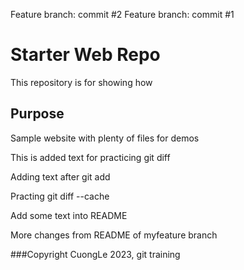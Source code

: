 Feature branch: commit #2
Feature branch: commit #1
# Starter Web Repo

This repository is for showing how
## Purpose

Sample website with plenty of files for demos

This is added text for practicing git diff

Adding text after git add

Practing git diff --cache

Add some text into README

More changes from README of myfeature branch

###Copyright CuongLe 2023, git training
